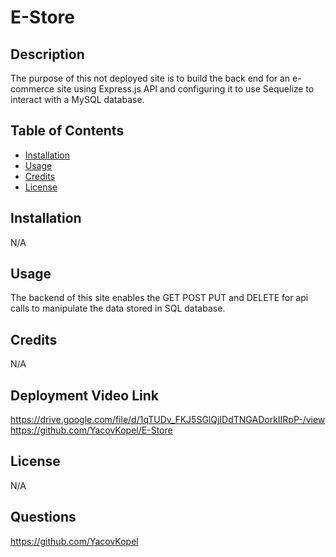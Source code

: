 # E-Store

## Description
The purpose of this not deployed site is to build the back end for an e-commerce site using Express.js API and configuring it to use Sequelize to interact with a MySQL database.

## Table of Contents
- [Installation](#installation)
- [Usage](#usage)
- [Credits](#credits)
- [License](#license)
  
## Installation
N/A

## Usage
The backend of this site enables the GET POST PUT and DELETE for api calls to manipulate the data stored in SQL database.


## Credits
N/A

## Deployment Video Link
https://drive.google.com/file/d/1qTUDv_FKJ5SGlQjIDdTNGADorkIIRpP-/view
https://github.com/YacovKopel/E-Store


## License
N/A

## Questions
https://github.com/YacovKopel
